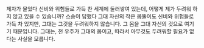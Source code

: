 제자가 물었다
신비와 위험들로 가득 찬 세계에 둘러쌓여 있는데,
어떻게 제가 두려워 하지 않고 있을 수 있습니까?
스승이 답했다
그대 자신의 작은 몸뚤이도 신비와 위험들로 가득 차 있지만,
그대는 그것을 두려워하지 않습니다.
그 몸을 그대 자신의 것으로 여기기 때문입니다.
그대는, 전 우주가 그대의 몸이고,
따라서 아무것도 두려워할 필요가 없다는 사실을 모릅니다.